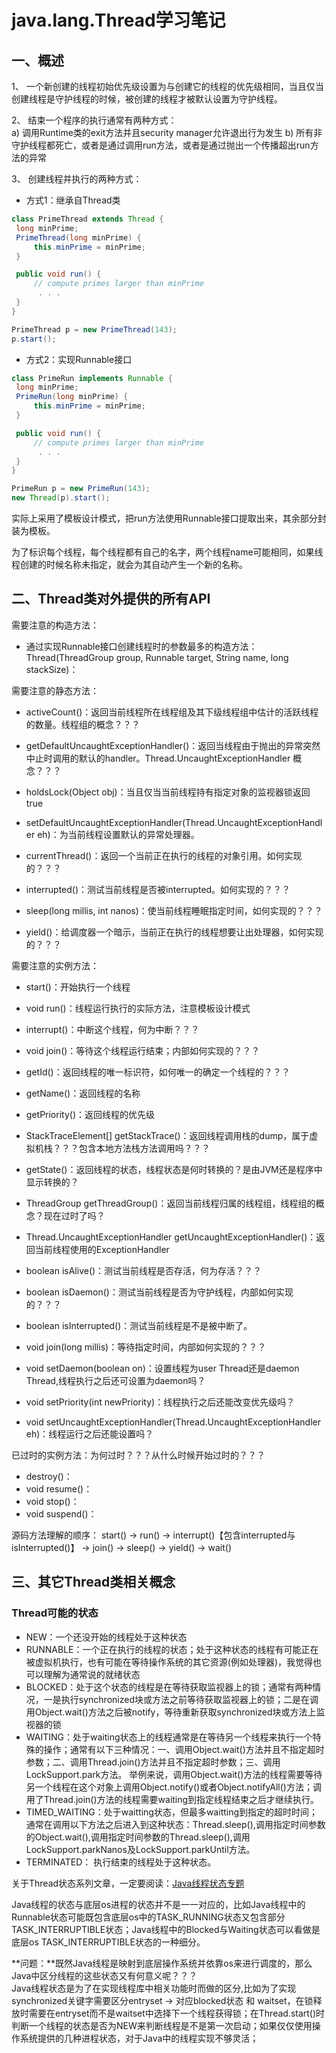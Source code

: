 # java.lang.Thread学习笔记
## 一、概述 
1、	一个新创建的线程初始优先级设置为与创建它的线程的优先级相同，当且仅当创建线程是守护线程的时候，被创建的线程才被默认设置为守护线程。  
 
2、	结束一个程序的执行通常有两种方式：  
    a) 调用Runtime类的exit方法并且security manager允许退出行为发生
    b) 所有非守护线程都死亡，或者是通过调用run方法，或者是通过抛出一个传播超出run方法的异常

3、	创建线程并执行的两种方式：
* 方式1：继承自Thread类
```java
class PrimeThread extends Thread {
 long minPrime;
 PrimeThread(long minPrime) {
     this.minPrime = minPrime;
 }

 public void run() {
     // compute primes larger than minPrime
      . . .
 }
}

PrimeThread p = new PrimeThread(143);
p.start();
```
* 方式2：实现Runnable接口
```java
class PrimeRun implements Runnable {
 long minPrime;
 PrimeRun(long minPrime) {
     this.minPrime = minPrime;
 }

 public void run() {
     // compute primes larger than minPrime
      . . .
 }
}

PrimeRun p = new PrimeRun(143);
new Thread(p).start();
```
实际上采用了模板设计模式，把run方法使用Runnable接口提取出来，其余部分封装为模板。  

为了标识每个线程，每个线程都有自己的名字，两个线程name可能相同，如果线程创建的时候名称未指定，就会为其自动产生一个新的名称。    

## 二、Thread类对外提供的所有API 
需要注意的构造方法：  
* 通过实现Runnable接口创建线程时的参数最多的构造方法：Thread(ThreadGroup group, Runnable target, String name, long stackSize)：

需要注意的静态方法：
* activeCount()：返回当前线程所在线程组及其下级线程组中估计的活跃线程的数量。线程组的概念？？？
* getDefaultUncaughtExceptionHandler()：返回当线程由于抛出的异常突然中止时调用的默认的handler。Thread.UncaughtExceptionHandler	概念？？？
* holdsLock(Object obj)：当且仅当当前线程持有指定对象的监视器锁返回true
* setDefaultUncaughtExceptionHandler(Thread.UncaughtExceptionHandler eh)：为当前线程设置默认的异常处理器。

* currentThread()：返回一个当前正在执行的线程的对象引用。如何实现的？？？
* interrupted()：测试当前线程是否被interrupted。如何实现的？？？
* sleep(long millis, int nanos)：使当前线程睡眠指定时间，如何实现的？？？
* yield()：给调度器一个暗示，当前正在执行的线程想要让出处理器，如何实现的？？？

需要注意的实例方法：
* start()：开始执行一个线程
* void run()：线程运行执行的实际方法，注意模板设计模式
* interrupt()：中断这个线程，何为中断？？？
* void join()：等待这个线程运行结束；内部如何实现的？？？  

* getId()：返回线程的唯一标识符，如何唯一的确定一个线程的？？？  
* getName()：返回线程的名称  
* getPriority()：返回线程的优先级  
* StackTraceElement[] getStackTrace()：返回线程调用栈的dump，属于虚拟机栈？？？包含本地方法栈方法调用吗？？？
* getState()：返回线程的状态，线程状态是何时转换的？是由JVM还是程序中显示转换的？
* ThreadGroup getThreadGroup()：返回当前线程归属的线程组，线程组的概念？现在过时了吗？
* Thread.UncaughtExceptionHandler getUncaughtExceptionHandler()：返回当前线程使用的ExceptionHandler
* boolean isAlive()：测试当前线程是否存活，何为存活？？？
* boolean isDaemon()：测试当前线程是否为守护线程，内部如何实现的？？？
* boolean isInterrupted()：测试当前线程是不是被中断了。
* void join(long millis)：等待指定时间，内部如何实现的？？？
* void setDaemon(boolean on)：设置线程为user Thread还是daemon Thread,线程执行之后还可设置为daemon吗？  
* void setPriority(int newPriority)：线程执行之后还能改变优先级吗？
* void setUncaughtExceptionHandler(Thread.UncaughtExceptionHandler eh)：线程运行之后还能设置吗？


已过时的实例方法：为何过时？？？从什么时候开始过时的？？？
* destroy()：
* void resume()：
* void stop()：
* void suspend()：

源码方法理解的顺序：
start() -> run() -> interrupt()【包含interrupted与isInterrupted()】 -> join() -> sleep() -> yield() -> wait()

## 三、其它Thread类相关概念 

### Thread可能的状态
* NEW：一个还没开始的线程处于这种状态
* RUNNABLE：一个正在执行的线程的状态；处于这种状态的线程有可能正在被虚拟机执行，也有可能在等待操作系统的其它资源(例如处理器)，我觉得也可以理解为通常说的就绪状态
* BLOCKED：处于这个状态的线程是在等待获取监视器上的锁；通常有两种情况，一是执行synchronized块或方法之前等待获取监视器上的锁；二是在调用Object.wait()方法之后被notify，等待重新获取synchronized块或方法上监视器的锁
* WAITING：处于waiting状态上的线程通常是在等待另一个线程来执行一个特殊的操作；通常有以下三种情况：一、调用Object.wait()方法并且不指定超时参数；二、调用Thread.join()方法并且不指定超时参数；三、调用LockSupport.park方法。 举例来说，调用Object.wait()方法的线程需要等待另一个线程在这个对象上调用Object.notify()或者Object.notifyAll()方法；调用了Thread.join()方法的线程需要waiting到指定线程结束之后才继续执行。  
* TIMED_WAITING：处于waitting状态，但最多waitting到指定的超时时间；通常在调用以下方法之后进入到这种状态：Thread.sleep(),调用指定时间参数的Object.wait(),调用指定时间参数的Thread.sleep(),调用LockSupport.parkNanos及LockSupport.parkUntil方法。  
* TERMINATED： 执行结束的线程处于这种状态。        

关于Thread状态系列文章，一定要阅读：[Java线程状态专题](https://xiaogd.net/category/java%E7%BA%BF%E7%A8%8B%E7%8A%B6%E6%80%81/)                                

Java线程的状态与底层os进程的状态并不是一一对应的，比如Java线程中的Runnable状态可能既包含底层os中的TASK_RUNNING状态又包含部分TASK_INTERRUPTIBLE状态；Java线程中的Blocked与Waiting状态可以看做是底层os TASK_INTERRUPTIBLE状态的一种细分。  

**问题：**既然Java线程是映射到底层操作系统并依靠os来进行调度的，那么Java中区分线程的这些状态又有何意义呢？？？   
Java线程状态是为了在实现线程库中相关功能时而做的区分,比如为了实现synchronized关键字需要区分entryset -> 对应blocked状态 和 waitset，在锁释放时需要在entryset而不是waitset中选择下一个线程获得锁；在Thread.start()时判断一个线程的状态是否为NEW来判断线程是不是第一次启动；如果仅仅使用操作系统提供的几种进程状态，对于Java中的线程实现不够灵活；                                                                                                                                                                                                                                                                                                                                                                                                                                                                                                                                                                                                                                                                                                                                                                                                                                                                                                                                                                                                                                                                                                                                                                                                                                                                                                                                                                                                                                                                                                                                                                                                                                                                                                            